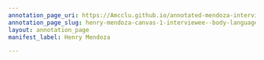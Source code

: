 ```yaml
---
annotation_page_uri: https://Amcclu.github.io/annotated-mendoza-interview/annotations/henry-mendoza-canvas-1-interviewee--body-language--smiles--looks-off--shakes-head---hesitation--consideration--tone-change--gesturing.json
annotation_page_slug: henry-mendoza-canvas-1-interviewee--body-language--smiles--looks-off--shakes-head---hesitation--consideration--tone-change--gesturing
layout: annotation_page
manifest_label: Henry Mendoza

---
```

